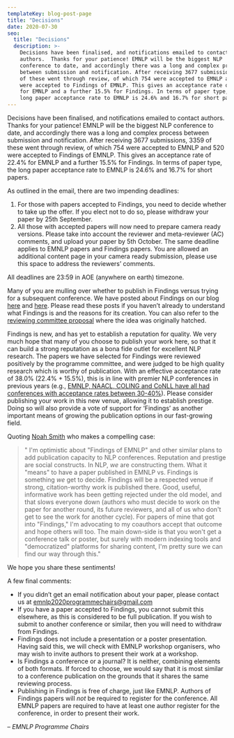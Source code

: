 ```yaml
---
templateKey: blog-post-page
title: "Decisions"
date: 2020-07-30
seo:
  title: "Decisions"
  description: >- 
    Decisions have been finalised, and notifications emailed to contact
    authors.  Thanks for your patience! EMNLP will be the biggest NLP
    conference to date, and accordingly there was a long and complex process
    between submission and notification. After receiving 3677 submissions, 3359
    of these went through review, of which 754 were accepted to EMNLP and 520
    were accepted to Findings of EMNLP. This gives an acceptance rate of 22.4%
    for EMNLP and a further 15.5% for Findings. In terms of paper type, the
    long paper acceptance rate to EMNLP is 24.6% and 16.7% for short papers.
---
```


Decisions have been finalised, and notifications emailed to contact authors.
Thanks for your patience! EMNLP will be the biggest NLP conference to date, and
accordingly there was a long and complex process between submission and
notification. After receiving 3677 submissions, 3359 of these went through
review, of which 754 were accepted to EMNLP and 520 were accepted to Findings
of EMNLP. This gives an acceptance rate of 22.4% for EMNLP and a further 15.5%
for Findings. In terms of paper type, the long paper acceptance rate to EMNLP
is 24.6% and 16.7% for short papers.


As outlined in the email, there are two impending deadlines:

1.  For those with papers accepted to Findings, you need to decide whether to take up the offer. If you elect not to do so, please withdraw your paper by 25th September.
2. All those with accepted papers will now need to prepare camera ready
versions. Please take into account the reviewer and meta-reviewer (AC)
comments, and upload your paper by 5th October. The same deadline applies to
EMNLP papers and Findings papers. You are allowed an additional content page in
your camera ready submission, please use this space to address the reviewers’
comments.


All deadlines are 23:59 in AOE (anywhere on earth) timezone.


Many of you are mulling over whether to publish in Findings versus trying for a subsequent conference. We have posted about Findings on our blog [here](https://2020.emnlp.org/blog/2020-04-19-findings-of-emnlp) and [here](https://2020.emnlp.org/blog/2020-07-30-findings-acl-response). Please read these posts if you haven’t already to understand what Findings is and the reasons for its creation. You can also refer to the [reviewing committee proposal](https://www.aclweb.org/adminwiki/index.php?title=Short-Term_Reform_Proposals_for_ACL_Reviewing#1_Establishing_ACL_Archives_.28a.k.a._Findings.29) where the idea was originally hatched.


Findings is new, and has yet to establish a reputation for quality. We very much hope that many of you choose to publish your work here, so that it can build a strong reputation as a bona fide outlet for excellent NLP research. The papers we have selected for Findings were reviewed positively by the programme committee, and were judged to be high quality research which is worthy of publication. With an effective acceptance rate of 38.0% (22.4% + 15.5%), this is in line with premier NLP conferences in previous years (e.g., [EMNLP, NAACL, COLING and CoNLL have all had conferences with acceptance rates between 30-40%](https://aclweb.org/aclwiki/Conference_acceptance_rates)). Please consider publishing your work in this new venue, allowing it to establish prestige. Doing so will also provide a vote of support for ‘Findings’ as another important means of growing the publication options in our fast-growing field.


Quoting [Noah Smith](https://twitter.com/nlpnoah/status/1305908553513754625) who makes a compelling case:
> " I'm optimistic about "Findings of EMNLP" and other similar plans to add publication capacity to NLP conferences.  Reputation and prestige are social constructs.  In NLP, *we* are constructing them.  What it "means" to have a paper published in EMNLP vs. Findings is something *we* get to decide.  Findings will be a respected venue if strong, citation-worthy work is published there.  Good, useful, informative work has been getting rejected under the old model, and that slows everyone down (authors who must decide to work on the paper for another round, its future reviewers, and all of us who don't get to see the work for another cycle).  For papers of mine that got into "Findings," I'm advocating to my coauthors accept that outcome and hope others will too.  The main down-side is that you won't get a conference talk or poster, but surely with modern indexing tools and "democratized" platforms for sharing content, I'm pretty sure we can find our way through this."

We hope you share these sentiments!


A few final comments:

* If you didn’t get an email notification about your paper, please contact us at [emnlp2020programmechairs@gmail.com](mailto:emnlp2020programmechairs@gmail.com) 
* If you have a paper accepted to Findings, you cannot submit this elsewhere, as this is considered to be full publication. If you wish to submit to another conference or similar, then you will need to withdraw from Findings. 
* Findings does not include a presentation or a poster presentation. Having said this, we will check with EMNLP workshop organisers, who may wish to invite authors to present their work at a workshop.
* Is Findings a conference or a journal? It is neither, combining elements of both formats. If forced to choose, we would say that it is most similar to a conference publication on the grounds that it shares the same reviewing process.
* Publishing in Findings is free of charge, just like EMNLP. Authors of Findings papers will _not_ be required to register for the conference. All EMNLP papers are required to have at least one author register for the conference, in order to present their work.



 – *EMNLP Programme Chairs*
